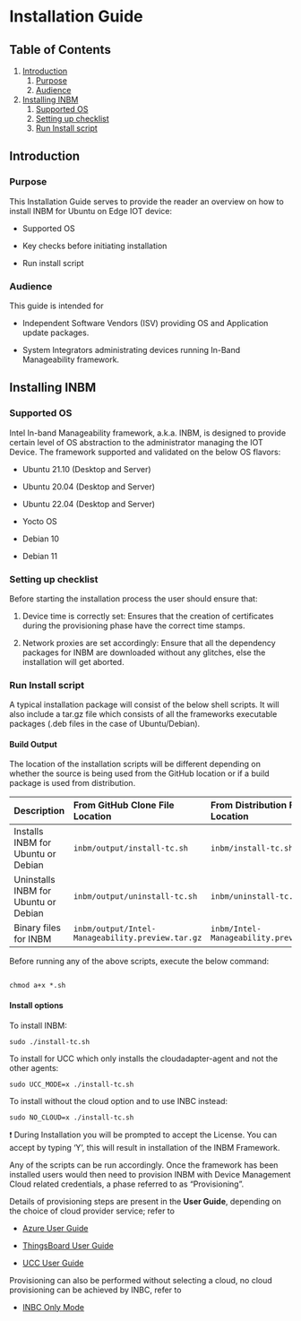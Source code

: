 # Installation Guide

## Table of Contents

1. [Introduction](#introduction)
    1. [Purpose](#purpose)
    2. [Audience](#audience)
2. [Installing INBM](#installing-INBM)
    1. [Supported OS](#supported-os)
    2. [Setting up checklist](#setting-up-checklist)
    3. [Run Install script](#run-install-script)

## Introduction
### Purpose

This Installation Guide serves to provide the reader an overview on how
to install INBM for Ubuntu on Edge IOT device:

-   Supported OS

-   Key checks before initiating installation

-   Run install script


### Audience

This guide is intended for

-   Independent Software Vendors (ISV) providing OS and Application
    update packages.

-   System Integrators administrating devices running In-Band
    Manageability framework.

## Installing INBM

### Supported OS

Intel In-band Manageability framework, a.k.a. INBM, is designed to provide certain level of OS abstraction to the administrator managing the IOT Device. The framework supported and validated on the below OS flavors:

-   Ubuntu 21.10 (Desktop and Server)

-   Ubuntu 20.04 (Desktop and Server)

-   Ubuntu 22.04 (Desktop and Server)

-   Yocto OS

-   Debian 10

-   Debian 11

### Setting up checklist

Before starting the installation process the user should ensure that:

1.  Device time is correctly set: Ensures that the
    creation of certificates during the provisioning phase have the correct
    time stamps.

2.  Network proxies are set accordingly: Ensure that all the
    dependency packages for INBM are downloaded without any
    glitches, else the installation will get aborted.

### Run Install script

A typical installation package will consist of the below shell scripts.  It will also 
include a tar.gz file which consists of all the frameworks executable
packages (.deb files in the case of Ubuntu/Debian).

#### Build Output

The location of the installation scripts will be different depending on whether the source is being used from the GitHub location or if a build package is used from distribution.

| Description                          | From GitHub Clone File Location                  | From Distribution File Location           |
|:-------------------------------------|:-------------------------------------------------|:------------------------------------------|
| Installs INBM for Ubuntu or Debian   | `inbm/output/install-tc.sh`                      | `inbm/install-tc.sh`                      |
| Uninstalls INBM for Ubuntu or Debian | `inbm/output/uninstall-tc.sh`                    | `inbm/uninstall-tc.sh`                    |
| Binary files for INBM                | `inbm/output/Intel-Manageability.preview.tar.gz` | `inbm/Intel-Manageability.preview.tar.gz` |


Before running any of the above scripts, execute the below command:
```shell

chmod a+x *.sh

```

#### Install options

To install INBM:
```shell
sudo ./install-tc.sh
````
To install for UCC which only installs the cloudadapter-agent and not the other agents:
```shell
sudo UCC_MODE=x ./install-tc.sh
```

To install without the cloud option and to use INBC instead:
```shell
sudo NO_CLOUD=x ./install-tc.sh
```

❗ During Installation you will be prompted to accept the License. You can accept by typing ‘Y’, this will result in installation of the INBM Framework.

Any of the scripts can be run accordingly. Once the framework has been installed users would then need to provision INBM with Device Management Cloud related credentials, a phase referred to as “Provisioning”.

Details of provisioning steps are present in the **User Guide**, depending on the choice of cloud provider service; refer to 

-   [Azure User Guide](In-Band%20Manageability%20User%20Guide%20-%20Azure.md)

-   [ThingsBoard User Guide](In-Band%20Manageability%20User%20Guide%20-%20ThingsBoard.md)

-   [UCC User Guide](In-Band%20Manageability%20User%20Guide%20-%20UCC.md)

Provisioning can also be performed without selecting a cloud, no cloud provisioning can be achieved by INBC, refer to
-   [INBC Only Mode](https://github.com/intel/intel-inb-manageability/blob/develop/inbc-program/README.md#prerequisites)

